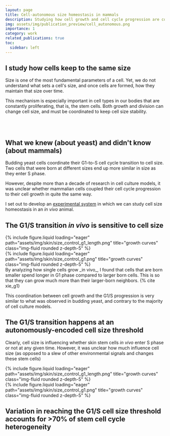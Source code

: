 ```yaml
---
layout: page
title: Cell-autonomous size homeostasis in mammals
description: Studying how cell growth and cell cycle progression are coupled in adult mouse skin stem cells.
img: assets/img/publication_preview/cell_autonomous.png
importance: 1
category: work
related_publications: true
toc:
  sidebar: left
---
```



## I study how cells keep to the same size

Size is one of the most fundamental parameters of a cell. Yet, we do not
understand what sets a cell's size, and once cells are formed, how they
maintain that size over time.

This mechanism is especially important in cell types in our bodies that are
constantly proliferating, that is, the stem cells. Both growth and division can
change cell size, and must be coordinated to keep cell size stability.

<br>
<br>

## What we knew (about yeast) and didn't know (about mammals)

Budding yeast cells coordinate their G1-to-S cell cycle transition to cell size.
Two cells that were born at different sizes end up more similar in size as they
enter S phase.

However, despite more than a decade of research in cell culture models, it was
unclear whether mammalian cells coupled their cell cycle progression to their
cell growth in quite the same way.

I set out to develop an <a href="https://xies.github.io/projects/2_project/">experimental
system</a> in which we can study cell size homeostasis in an _in vivo_ animal.
<br>

## The G1/S transition _in vivo_ is sensitive to cell size
<div class="row">
  <div class="col-sm mt-3 mt-md-0">
      {% include figure.liquid loading="eager" path="assets/img/skin/size_control_g1_length.png" title="growth curves" class="img-fluid rounded z-depth-5" %}
  </div>
    <div class="col-sm mt-3 mt-md-0">
        {% include figure.liquid loading="eager" path="assets/img/skin/size_control_g1.png" title="growth curves" class="img-fluid rounded z-depth-5" %}
    </div>
</div>
By analyzing how single cells grow _in vivo_, I found that cells that are born
smaller spend longer in G1 phase compared to larger born cells. This is so that
they can grow much more than their larger-born neighbors. {% cite xie_g1}

This coordination between cell growth and the G1/S progression is very similar
to what was observed in budding yeast, and contrary to the majority of cell culture
models.

## The G1/S transition happens at an autonomously-encoded cell size threshold

Clearly, cell size is influencing whether skin stem cells _in vivo_ enter S phase or not
at any given time. However, it was unclear how much influence cell size (as opposed to
  a slew of other environmental signals and changes these stem cells)

<div class="row">
  <div class="col-sm mt-3 mt-md-0">
      {% include figure.liquid loading="eager" path="assets/img/skin/size_control_g1_length.png" title="growth curves" class="img-fluid rounded z-depth-5" %}
  </div>
    <div class="col-sm mt-3 mt-md-0">
        {% include figure.liquid loading="eager" path="assets/img/skin/size_control_g1.png" title="growth curves" class="img-fluid rounded z-depth-5" %}
    </div>
</div>


## Variation in reaching the G1/S cell size threshold accounts for >70% of stem cell cycle heterogeneity
